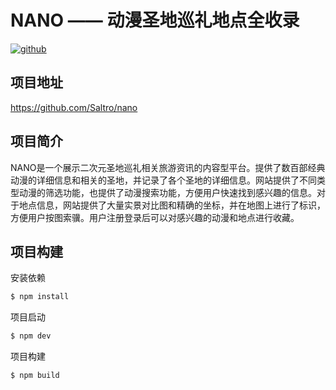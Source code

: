 # NANO —— 动漫圣地巡礼地点全收录

[![github](https://img.shields.io/badge/Github-nano-brightgreen?logo=github)](https://github.com/Saltro/nano)

## 项目地址

https://github.com/Saltro/nano

## 项目简介

NANO是一个展示二次元圣地巡礼相关旅游资讯的内容型平台。提供了数百部经典动漫的详细信息和相关的圣地，并记录了各个圣地的详细信息。网站提供了不同类型动漫的筛选功能，也提供了动漫搜索功能，方便用户快速找到感兴趣的信息。对于地点信息，网站提供了大量实景对比图和精确的坐标，并在地图上进行了标识，方便用户按图索骥。用户注册登录后可以对感兴趣的动漫和地点进行收藏。

## 项目构建

安装依赖
```bash
$ npm install
```
项目启动
```bash
$ npm dev  
```
项目构建
```bash
$ npm build
```


